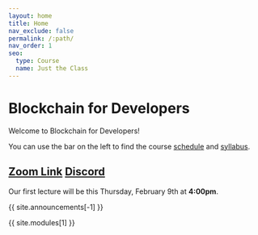 ```yaml
---
layout: home
title: Home
nav_exclude: false
permalink: /:path/
nav_order: 1
seo:
  type: Course
  name: Just the Class
---
```


# Blockchain for Developers

Welcome to Blockchain for Developers!

You can use the bar on the left to find the course [schedule](schedule) and [syllabus](syllabus).

## [Zoom Link](https://berkeley.zoom.us/my/satapathy) [Discord](https://discord.gg/zhKAKBmDsW)


Our first lecture will be this Thursday, February 9th at **4:00pm**.

{{ site.announcements[-1] }}

{{ site.modules[1] }}